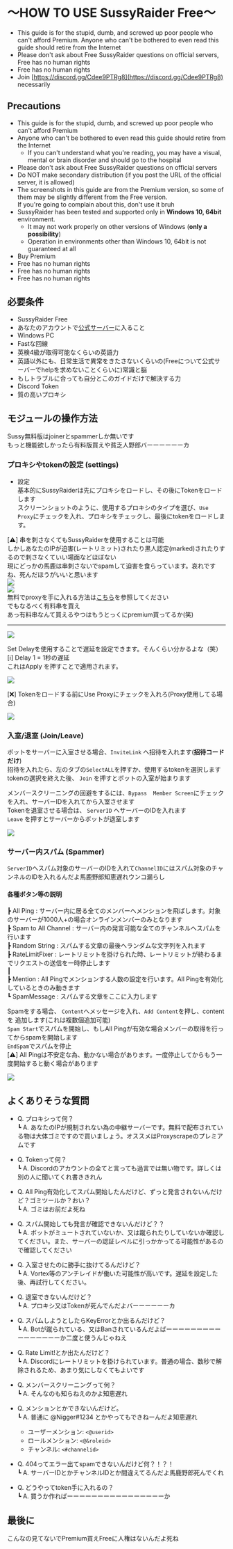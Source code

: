 # 〜HOW TO USE SussyRaider Free〜
- This guide is for the stupid, dumb, and screwed up poor people who can't afford Premium. Anyone who can't be bothered to even read this guide should retire from the Internet
- Please don't ask about Free SussyRaider questions on official servers, Free has no human rights
- Free has no human rights
- Join [https://discord.gg/Cdee9PTRg8](https://discord.gg/Cdee9PTRg8) necessarily


## Precautions
- This guide is for the stupid, dumb, and screwed up poor people who can't afford Premium
- Anyone who can't be bothered to even read this guide should retire from the Internet
  - If you can't understand what you're reading, you may have a visual, mental or brain disorder and should go to the hospital
- Please don't ask about Free SussyRaider questions on official servers
- Do NOT make secondary distribution (if you post the URL of the official server, it is allowed)
- The screenshots in this guide are from the Premium version, so some of them may be slightly different from the Free version.  
  If you're going to complain about this, don't use it bruh
- SussyRaider has been tested and supported only in **Windows 10, 64bit** environment.
  - It may not work properly on other versions of Windows (**only a possibility**)
  - Operation in environments other than Windows 10, 64bit is not guaranteed at all
- Buy Premium
- Free has no human rights
- Free has no human rights
- Free has no human rights

## 必要条件
- SussyRaider Free
- あなたのアカウントで[公式サーバー](https://discord.gg/Cdee9PTRg8)に入ること
- Windows PC
- Fastな回線
- 英検4級が取得可能なくらいの英語力
- 英語以外にも、日常生活で異常をきたさないくらいの(Freeについて公式サーバーでhelpを求めないことくらいに)常識と脳
- もしトラブルに合っても自分とこのガイドだけで解決する力
- Discord Token
- 質の高いプロキシ

## モジュールの操作方法
Sussy無料版はjoinerとspammerしか無いです  
もっと機能欲しかったら有料版買えや貧乏人野郎バーーーーーーカ
### プロキシやtokenの設定 (settings)
- 設定  
  基本的にSussyRaiderは先にプロキシをロードし、その後にTokenをロードします  
  スクリーンショットのように、使用するプロキシのタイプを選び、`Use Proxy`にチェックを入れ、プロキシをチェックし、最後にtokenをロードします。

[:warning:] 串を刺さなくてもSussyRaiderを使用することは可能  
しかしあなたのIPが迫害(レートリミット)されたり黒人認定(marked)されたりするので刺さなくていい場面などほぼない  
現にどっかの馬鹿は串刺さないでspamして迫害を食らっています。哀れですね、死んだほうがいいと思います  
![](https://media.discordapp.net/attachments/936219945208004608/936220385060474961/unknown.png)  
![](https://i.imgur.com/5G5v0ES.png)  
無料でproxyを手に入れる方法は[こちら](https://hackmd.io/@bruhtea/B11CmEiiF)を参照してください  
でもなるべく有料串を買え  
あっ有料串なんて買えるやつはもうとっくにpremium買ってるか(笑)

---
![](https://cdn.upload.systems/uploads/Afq8D4Af.png)

Set Delayを使用することで遅延を設定できます。そんくらい分かるよな（笑）  
[:information_source:] Delay 1 = 1秒の遅延  
これはApply を押すことで適用されます。

![](https://cdn.upload.systems/uploads/bScI5V2R.png)

[:x:] Tokenをロードする前にUse Proxyにチェックを入れろ(Proxy使用してる場合)

![](https://cdn.upload.systems/uploads/WM01FKhQ.gif)

### 入室/退室 (Join/Leave)
ボットをサーバーに入室させる場合、`InviteLink` へ招待を入れます(**招待コードだけ**)  
招待を入れたら、左のタブの`SelectALL`を押すか、使用するtokenを選択します  
tokenの選択を終えた後、 `Join` を押すとボットの入室が始まります  

メンバースクリーニングの回避をするには、`Bypass  Member Screen`にチェックを入れ、サーバーIDを入れてから入室させます  
Tokenを退室させる場合は、 `ServerID` へサーバーのIDを入れます  
`Leave` を押すとサーバーからボットが退室します

![](https://cdn.upload.systems/uploads/oiBLQd1n.gif)

### サーバー内スパム (Spammer)
`ServerID`へスパム対象のサーバーのIDを入れて`ChannelID`にはスパム対象のチャンネルのIDを入れるんだよ馬鹿野郎知恵遅れウンコ漏らし

#### 各種ボタン等の説明
┣ All Ping : サーバー内に居る全てのメンバーへメンションを飛ばします。対象のサーバーが1000人+の場合オンラインメンバーのみとなります  
┣ Spam to All Channel : サーバー内の発言可能な全てのチャンネルへスパムを行います  
┣ Random String : スパムする文章の最後へランダムな文字列を入れます  
┣ RateLimitFixer : レートリミットを掛けられた時、レートリミットが終わるまでリクエストの送信を一時停止します  
┃  
┣ Mention : All Pingでメンションする人数の設定を行います。All Pingを有効化しているときのみ動きます  
┗ SpamMessage : スパムする文章をここに入力します

Spamをする場合、
`Content`へメッセージを入れ、`Add Content`を押し、contentを
追加します(これは複数個追加可能)  
`Spam Start`でスパムを開始し、もしAll Pingが有効な場合メンバーの取得を行ってからspamを開始します  
`EndSpam`でスパムを停止  
[:warning:] All Pingは不安定な為、動かない場合があります。一度停止してからもう一度開始すると動く場合があります

![](https://cdn.upload.systems/uploads/vPXswbzC.gif)



## よくありそうな質問

- Q. プロキシって何？  
┗ A. あなたのIPが規制されない為の中継サーバーです。無料で配布されている物は大体ゴミですので買いましょう。オススメはProxyscrapeのプレミアムです

- Q. Tokenって何？  
┗ A. Discordのアカウントの全てと言っても過言では無い物です。詳しくは別の人に聞いてくれ書ききれん

- Q. All Ping有効化してスパム開始したんだけど、ずっと発言されないんだけど？ゴミツールか？おい？  
┗ A. ゴミはお前だよ死ね

- Q. スパム開始しても発言が確認できないんだけど？？  
┗ A. ボットがミュートされていないか、又は蹴られたりしていないか確認してください。また、サーバーの認証レベルに引っかかってる可能性があるので確認してください

- Q. 入室させたのに勝手に抜けてるんだけど？  
┗ A. Vortex等のアンチレイドが働いた可能性が高いです。遅延を設定した後、再試行してください。

- Q. 退室できないんだけど？  
┗ A. プロキシ又はTokenが死んでんだよバーーーーーーカ

- Q. スパムしようとしたらKeyErrorとか出るんだけど？  
┗ A. Botが蹴られている、又はBanされているんだよばーーーーーーーーーーーーーーーーか二度と使うんじゃねえ

- Q. Rate Limit!とか出たんだけど？  
┗ A. Discordにレートリミットを掛けられています。普通の場合、数秒で解除されるため、あまり気にしなくてもよいです

- Q. メンバースクリーニングって何？  
┗ A. そんなのも知らねえのかよ知恵遅れ

- Q. メンションとかできないんだけど。  
┗ A. 普通に @Nigger#1234 とかやってもできねーんだよ知恵遅れ  
    - ユーザーメンション: `<@userid>`
    - ロールメンション: `<@&roleid>`
    - チャンネル: `<#channelid>`
    
- Q. 404ってエラー出てspamできないんだけど何？！？！  
┗ A. サーバーIDとかチャンネルIDとか間違えてるんだよ馬鹿野郎死んでくれ

- Q. どうやってtoken手に入れるの？  
┗ A. 買うか作ればーーーーーーーーーーーーーーーーか

## 最後に
こんなの見てないでPremium買えFreeに人権はないんだよ死ね
